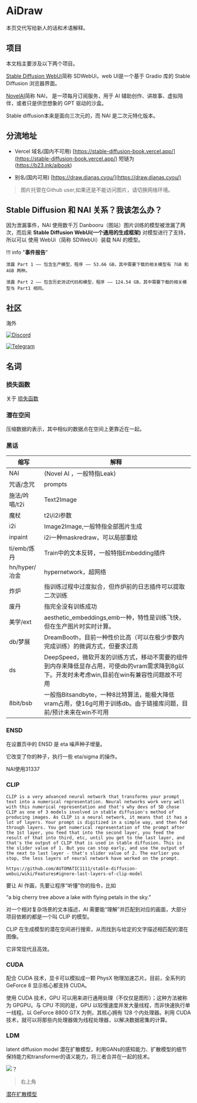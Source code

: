 # AiDraw

<!--
Copyright (C)  2022  StableDiffusionBook.
    Permission is granted to copy, distribute and/or modify this document
    under the terms of the GNU Free Documentation License, Version 1.3
    or any later version published by the Free Software Foundation;
    with no Invariant Sections, no Front-Cover Texts, and no Back-Cover Texts.
    A copy of the license is included in the section entitled "GNU
    Free Documentation License".
-->



本页交代写给新人的话和术语解释。


## 项目

本文档主要涉及以下两个项目。


[Stable Diffusion WebUi](https://github.com/AUTOMATIC1111/stable-diffusion-webui)简称 SDWebUi，web UI是一个基于 Gradio 库的 Stable Diffusion 浏览器界面。

[NovelAI](https://novelai.net/)简称 NAI， 是一项每月订阅服务，用于 AI 辅助创作、讲故事、虚拟陪伴，或者只是供您想象的 GPT 驱动的沙盒。

Stable diffusion本来是面向三次元的，而 NAI 是二次元特化版本。


## 分流地址

- Vercel 域名(国内不可用)
[https://stable-diffusion-book.vercel.app/](https://stable-diffusion-book.vercel.app/) 短链为(https://b23.ink/aibook)

- 别名(国内可用)
[https://draw.dianas.cyou/](https://draw.dianas.cyou/)

>图片托管在Github user,如果还是不能访问图片，请切换网络环境。


## Stable Diffusion 和 NAI 关系？我该怎么办？

因为泄漏事件，NAI 使用数千万 Danbooru（图站）图片训练的模型被泄漏了两次，而后来 **Stable Diffusion WebUi(一个通用的生成框架)** 对模型进行了支持，所以可以 使用 WebUi（简称 SDWebUi）装载 NAI 的模型。


!!! info "**事件报告**"

    泄露 Part 1 —— 包含生产模型，程序 —— 53.66 GB，其中需要下载的相关模型有 7GB 和 4GB 两种。

    泄露 Part 2 —— 包含历史测试代码和模型，程序 —— 124.54 GB，其中需要下载的相关模型与 Part1 相同。


## 社区

海外

<a href="https://discord.gg/vhsArSSA6K"><img src="https://img.shields.io/discord/1033769426216046622?color=blue&label=Discord_Ai%E7%BB%98%E7%94%BB%E4%B8%AD%E6%96%87%E7%BB%84" alt="Discord"></a> <a href="https://t.me/StableDiffusion_CN">

<img src="https://img.shields.io/badge/Telegram-Group-blue" alt="Telegram"></a>




## 名词


### 损失函数

关于 [损失函数](https://fangkaipeng.com/?p=2056#header-id-16)

### 潜在空间

压缩数据的表示，其中相似的数据点在空间上更靠近在一起。

### 黑话


| 缩写          | 解释        |
|---------------|----------------------------------------------|
| NAI           | (Novel AI ，一般特指Leak)                                            |
| 咒语/念咒     | prompts                                                              |
| 施法/吟唱/t2i | Text2Image                                                           |
| 魔杖          | t2i/i2i参数                                                          |
| i2i           | Image2Image,一般特指全部图片生成                                       |
| inpaint       | i2i一种maskredraw，可以局部重绘                                        |
| ti/emb/炼丹   | Train中的文本反转，一般特指Embedding插件                                        |
| hn/hyper/冶金 | hypernetwork，超网络                                                                           |
| 炸炉          | 指训练过程中过度拟合，但炸炉前的日志插件可以提取二次训练                                               |
| 废丹          | 指完全没有训练成功                                                                               |
| 美学/ext      | aesthetic_embeddings,emb一种，特性是训练飞快，但在生产图片时实时计算。                                |
| db/梦展       | DreamBooth，目前一种性价比高（可以在极少步数内完成训练）的微调方式，但要求过高                            |
| ds            | DeepSpeed，微软开发的训练方式，移动不需要的组件到内存来降低显存占用，可使db的vram需求降到8g以下。开发时未考虑win,目前在win有兼容性问题故不可用 |
| 8bit/bsb      | 一般指Bitsandbyte，一种8比特算法，能极大降低vram占用，使16g可用于训练db。由于链接库问题，目前/预计未来在win不可用                         |


### ENSD


在设置页中的 ENSD 是 eta 噪声种子增量。

它改变了你的种子，执行一些 eta/sigma 的操作。

NAI使用31337


### CLIP

```
CLIP is a very advanced neural network that transforms your prompt text into a numerical representation. Neural networks work very well with this numerical representation and that's why devs of SD chose CLIP as one of 3 models involved in stable diffusion's method of producing images. As CLIP is a neural network, it means that it has a lot of layers. Your prompt is digitized in a simple way, and then fed through layers. You get numerical representation of the prompt after the 1st layer, you feed that into the second layer, you feed the result of that into third, etc, until you get to the last layer, and that's the output of CLIP that is used in stable diffusion. This is the slider value of 1. But you can stop early, and use the output of the next to last layer - that's slider value of 2. The earlier you stop, the less layers of neural network have worked on the prompt.

https://github.com/AUTOMATIC1111/stable-diffusion-webui/wiki/Features#ignore-last-layers-of-clip-model
```

要让 AI 作画，先要让程序“听懂”你的指令，比如

“a big cherry tree above a lake with flying petals in the sky.”

对一个相对复杂场景的文本描述，AI 需要能“理解”并匹配到对应的画面，大部分项目依赖的都是一个叫 CLIP 的模型。

CLIP 在生成模型的潜在空间进行搜索，从而找到与给定的文字描述相匹配的潜在图像。

它非常现代且高效。


### CUDA

配合 CUDA 技术，显卡可以模拟成一颗 PhysX 物理加速芯片。目前，全系列的 GeForce 8 显示核心都支持 CUDA。

使用 CUDA 技术，GPU 可以用来进行通用处理（不仅仅是图形）；这种方法被称为 GPGPU。与 CPU 不同的是，GPU 以较慢速度并发大量线程，而非快速执行单一线程。以 GeForce 8800 GTX 为例，其核心拥有 128 个内处理器。利用 CUDA 技术，就可以将那些内处理器做为线程处理器，以解决数据密集的计算。


### LDM

 latent diffusion model 潜在扩散模型，利用GANs的感知能力、扩散模型的细节保持能力和transformer的语义能力，将三者合并在一起的技术。

![？](https://user-images.githubusercontent.com/75739606/197823203-79263ee2-a9b3-4db7-9b7d-0ce557b94f3c.png)
>右上角

[潜在扩散模型](https://zhuanlan.zhihu.com/p/573984443)
